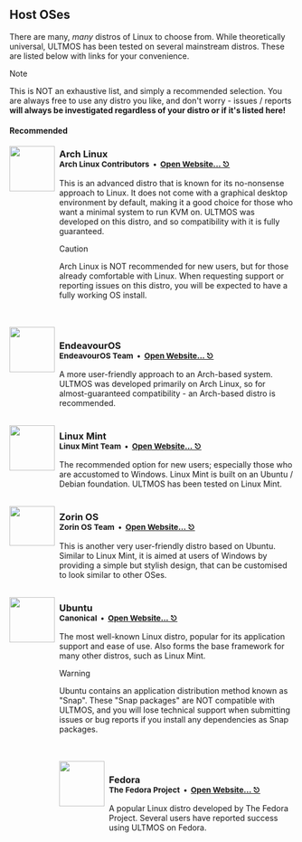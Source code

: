 ## Host OSes

There are many, *many* distros of Linux to choose from. While theoretically universal, ULTMOS has been tested on several mainstream distros. These are listed below with links for your convenience. 

> [!NOTE]
> This is NOT an exhaustive list, and simply a recommended selection. You are always free to use any distro you like, and don't worry - issues / reports **will always be investigated regardless of your distro or if it's listed here!**

#### Recommended

<img align="left" width="80" height="80" src="https://github.com/user-attachments/assets/c1b2a299-7dd4-4a4d-a49c-36a89dd6fca7">
<img align="left" src="https://github.com/Coopydood/ultimate-macOS-KVM/assets/39441479/8f69f9b9-cf23-4e8b-adf3-95862a23e2ba" height=285 width=2 />

<h3>Arch Linux<br><sub>Arch Linux Contributors&nbsp;&nbsp;•&nbsp;&nbsp;<a href="https://archlinux.org/">Open Website... ⎋</a></sub></h3>

This is an advanced distro that is known for its no-nonsense approach to Linux. It does not come with a graphical desktop environment by default, making it a good choice for those who want a minimal system to run KVM on. ULTMOS was developed on this distro, and so compatibility with it is fully guaranteed.

>[!CAUTION] 
> Arch Linux is NOT recommended for new users, but for those already comfortable with Linux. When requesting support or reporting issues on this distro, you will be expected to have a fully working OS install. 
<br>
<br>

<img align="left" width="80" height="80" src="https://github.com/user-attachments/assets/94a0e55a-8ad2-4514-a0a5-8fe870fb9ba0">
<img align="left" src="https://github.com/Coopydood/ultimate-macOS-KVM/assets/39441479/8f69f9b9-cf23-4e8b-adf3-95862a23e2ba" height=135 width=2 />

<h3>EndeavourOS<br><sub>EndeavourOS Team&nbsp;&nbsp;•&nbsp;&nbsp;<a href="https://endeavouros.com/">Open Website... ⎋</a></sub></h3>

A more user-friendly approach to an Arch-based system. ULTMOS was developed primarily on Arch Linux, so for almost-guaranteed compatibility - an Arch-based distro is recommended.<br><br>

<img align="left" width="80" height="80" src="https://github.com/user-attachments/assets/8c508afc-985c-4b33-ae1a-4509d75e0e1f">
<img align="left" src="https://github.com/Coopydood/ultimate-macOS-KVM/assets/39441479/8f69f9b9-cf23-4e8b-adf3-95862a23e2ba" height=135 width=2 />

<h3>Linux Mint<br><sub>Linux Mint Team&nbsp;&nbsp;•&nbsp;&nbsp;<a href="https://github.com/Coopydood/ultimate-macOS-KVM">Open Website... ⎋</a></sub></h3>

The recommended option for new users; especially those who are accustomed to Windows. Linux Mint is built on an Ubuntu / Debian foundation. ULTMOS has been tested on Linux Mint.<br><br>

<img align="left" width="80" height="70" src="https://github.com/user-attachments/assets/ceeb84ae-b171-428e-8556-726d38ccdce2">
<img align="left" src="https://github.com/Coopydood/ultimate-macOS-KVM/assets/39441479/8f69f9b9-cf23-4e8b-adf3-95862a23e2ba" height=135 width=2 />

<h3>Zorin OS<br><sub>Zorin OS Team&nbsp;&nbsp;•&nbsp;&nbsp;<a href="https://zorin.com/os/">Open Website... ⎋</a></sub></h3>

This is another very user-friendly distro based on Ubuntu. Similar to Linux Mint, it is aimed at users of Windows by providing a simple but stylish design, that can be customised to look similar to other OSes.
<br>
<br>

<img align="left" width="80" height="80" src="https://github.com/user-attachments/assets/c6461af6-12bf-45ae-b224-2923950b9000">
<img align="left" src="https://github.com/Coopydood/ultimate-macOS-KVM/assets/39441479/8f69f9b9-cf23-4e8b-adf3-95862a23e2ba" height=295 width=2 />

<h3>Ubuntu<br><sub>Canonical&nbsp;&nbsp;•&nbsp;&nbsp;<a href="https://ubuntu.com/">Open Website... ⎋</a></sub></h3>

The most well-known Linux distro, popular for its application support and ease of use. Also forms the base framework for many other distros, such as Linux Mint.

>[!WARNING]
> Ubuntu contains an application distribution method known as "Snap". These "Snap packages" are NOT compatible with ULTMOS, and you will lose technical support when submitting issues or bug reports if you install any dependencies as Snap packages.
<br>
<br>

<img align="left" width="80" height="80" src="https://github.com/user-attachments/assets/a41c89e7-2d91-4673-aaab-35f6c6872d94">
<img align="left" src="https://github.com/Coopydood/ultimate-macOS-KVM/assets/39441479/8f69f9b9-cf23-4e8b-adf3-95862a23e2ba" height=135 width=2 />

<h3>Fedora<br><sub>The Fedora Project&nbsp;&nbsp;•&nbsp;&nbsp;<a href="https://fedoraproject.org/">Open Website... ⎋</a></sub></h3>

A popular Linux distro developed by The Fedora Project. Several users have reported success using ULTMOS on Fedora.
<br>